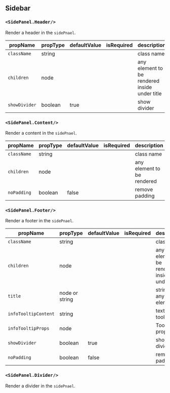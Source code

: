 ## Sidebar

### `<SidePanel.Header/>`
Render a header in the `sidePnael`.

| propName | propType | defaultValue | isRequired | description |
|----------|----------|--------------|------------|-------------|
| `className` | string | | | class name |
| `children` | node | | | any element to be rendered inside under title |
| `showDivider` | boolean | true | | show divider |

### `<SidePanel.Content/>`
Render a content in the `sidePnael`.

| propName | propType | defaultValue | isRequired | description |
|----------|----------|--------------|------------|-------------|
| `className` | string | | | class name |
| `children` | node | | | any element to be rendered |
| `noPadding` | boolean | false | | remove padding |

### `<SidePanel.Footer/>`
Render a footer in the `sidePnael`.

| propName | propType | defaultValue | isRequired | description |
|----------|----------|--------------|------------|-------------|
| `className` | string | | | class name |
| `children` | node | | | any element to be rendered inside under title |
| `title` | node or string | | | string or any element |
| `infoTooltipContent` | string | | | text for title tooltip |
| `infoTooltipProps` | node | | | Tooltip props |
| `showDivider` | boolean | true | | show divider |
| `noPadding` | boolean | false | | remove padding |

### `<SidePanel.Divider/>`
Render a divider in the `sidePnael`.
